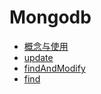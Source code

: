 # Mongodb

* [概念与使用](/mongodb/base/概念与使用.md)
* [update](/mongodb/base/update.md)
* [findAndModify](/mongodb/base/findAndModify.md)
* [find](/mongodb/base/find.md)





